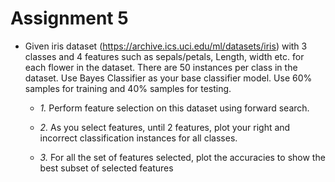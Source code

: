 # Assignment 5
  - Given iris dataset (https://archive.ics.uci.edu/ml/datasets/iris) with 3 classes and 4 features such as sepals/petals, Length, width etc. for each flower in the dataset. There are 50 instances per class in the dataset. Use Bayes Classifier as your base classifier model. Use 60% samples for training and 40% samples for testing.

    - *1.* Perform feature selection on this dataset using forward search.

    - *2.* As you select features, until 2 features, plot your right and incorrect classification instances for all classes.

    - *3.* For all the set of features selected, plot the accuracies to show the best subset of selected features
